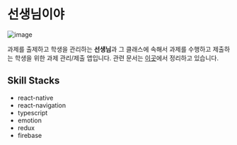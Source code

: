 # 선생님이야

![image](https://user-images.githubusercontent.com/31176502/108742602-337a1c80-757b-11eb-8613-c2c53f94e404.png)

과제를 출제하고 학생을 관리하는 **선생님**과 그 클래스에 속해서 과제를 수행하고 제출하는 학생을 위한 과제 관리/제출 앱입니다.
관련 문서는 [이곳](https://www.notion.so/e63c50158ffc4a66848350a10316839a)에서 정리하고 있습니다.

## Skill Stacks

- react-native
- react-navigation
- typescript
- emotion
- redux
- firebase
